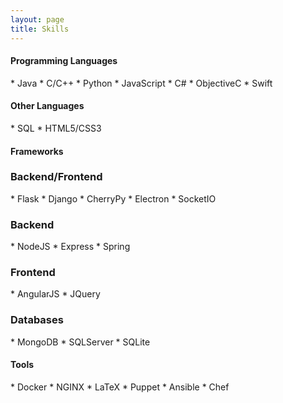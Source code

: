 ```yaml
---
layout: page
title: Skills
---
```



<h4>Programming Languages</h4>
* Java
* C/C++
* Python
* JavaScript
* C#
* ObjectiveC
* Swift


<h4>Other Languages</h4>
* SQL
* HTML5/CSS3


<h4>Frameworks</h4>

<h3>Backend/Frontend</h3>
* Flask
* Django
* CherryPy
* Electron
* SocketIO

<h3>Backend</h3>
* NodeJS
* Express
* Spring

<h3>Frontend</h3>
* AngularJS
* JQuery

<h3>Databases</h3>
* MongoDB
* SQLServer
* SQLite

<h4>Tools</h4>
* Docker
* NGINX
* LaTeX
* Puppet
* Ansible
* Chef